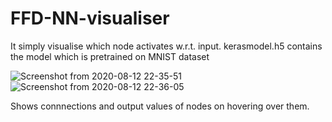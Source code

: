 # FFD-NN-visualiser
It simply visualise which node activates w.r.t. input.
kerasmodel.h5 contains the model which is pretrained on MNIST dataset

![Screenshot from 2020-08-12 22-35-51](https://user-images.githubusercontent.com/45001741/90045324-82054f00-dcec-11ea-87fb-978367bbadc7.png)
![Screenshot from 2020-08-12 22-36-05](https://user-images.githubusercontent.com/45001741/90045334-85003f80-dcec-11ea-8a50-4388a6cfec0f.png)

Shows connnections and output values of nodes on hovering over them.
